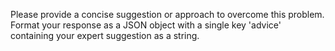 Please provide a concise suggestion or approach to overcome this problem. Format your response as a JSON object with a single key 'advice' containing your expert suggestion as a string. 